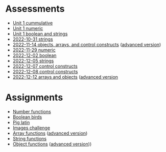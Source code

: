 # Assessments

- [Unit 1 cummulative](https://github.com/bhs-intro-to-programming/answers/blob/main/assessments/unit-01/code.js)
- [Unit 1 numeric](https://github.com/bhs-intro-to-programming/answers/blob/main/assessments/unit-01-numeric/code.js)
- [Unit 1 boolean and strings](https://github.com/bhs-intro-to-programming/answers/blob/main/assessments/unit-01-booleans-and-strings/code.js)
- [2022-10-31 strings](https://github.com/bhs-intro-to-programming/answers/blob/main/assessments/2022-10-31-strings/code.js)
- [2022-11-14 objects, arrays, and control constructs](https://github.com/bhs-intro-to-programming/answers/blob/main/assessments/2022-11-14-objects-arrays-and-control-constructs/code.js) ([advanced version](https://github.com/bhs-intro-to-programming/answers/blob/main/assessments/2022-11-14-objects-arrays-and-control-constructs/code-advanced.js))
- [2022-11-29 numeric](https://github.com/bhs-intro-to-programming/answers/blob/main/assessments/2022-11-29-numeric/code.js)
- [2022-12-02 boolean](https://github.com/bhs-intro-to-programming/answers/blob/main/assessments/2022-12-02-booleans/code.js)
- [2022-12-05 strings](https://github.com/bhs-intro-to-programming/answers/blob/main/assessments/2022-12-05-strings/code.js)
- [2022-12-07 control constructs](https://github.com/bhs-intro-to-programming/answers/blob/main/assessments/2022-12-07-control-constructs/code.js)
- [2022-12-08 control constructs](https://github.com/bhs-intro-to-programming/answers/blob/main/assessments/2022-12-08-control-constructs/code.js)
- [2022-12-12 arrays and objects](https://github.com/bhs-intro-to-programming/answers/blob/main/assessments/2022-12-12-arrays-and-objects/code.js) ([advanced version](https://github.com/bhs-intro-to-programming/answers/blob/main/assessments/2022-12-12-arrays-and-objects/code-advanced.js)

# Assignments

- [Number functions](https://github.com/bhs-intro-to-programming/answers/blob/main/assignments/number-functions/code.js)
- [Boolean birds](https://github.com/bhs-intro-to-programming/answers/blob/main/assignments/boolean-birds/code.js)
- [Pig latin](https://github.com/bhs-intro-to-programming/answers/blob/main/assignments/pig-latin/code.js)
- [Images challenge](https://github.com/bhs-intro-to-programming/answers/blob/main/assignments/images-challenge/code.js)
- [Array functions](https://github.com/bhs-intro-to-programming/answers/blob/main/assignments/array-functions/code.js) ([advanced version](https://github.com/bhs-intro-to-programming/answers/blob/main/assignments/array-functions/code-advanced.js))
- [String functions](https://github.com/bhs-intro-to-programming/answers/blob/main/assignments/string-functions/code.js)
- [Object functions](https://github.com/bhs-intro-to-programming/answers/blob/main/assignments/object-functions/code.js) ([advanced version](https://github.com/bhs-intro-to-programming/answers/blob/main/assignments/object-functions/code-advanced.js)))
